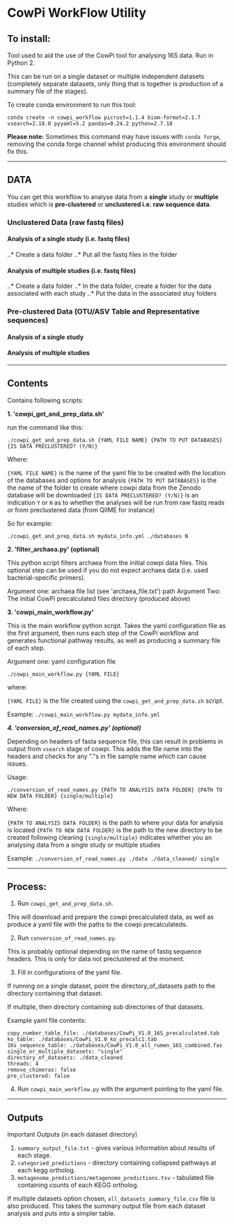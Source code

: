 # CowPi WorkFlow Utility

## To install:

Tool used to aid the use of the CowPi tool for analysing 16S data. Run in Python 2.

This can be run on  a single dataset or multiple independent datasets (completely separate datasets, only thing that is together is production of a summary file of the stages).


To create conda environment to run this tool:
```
conda create -n cowpi_workflow picrust=1.1.4 biom-format=2.1.7 vsearch=2.18.0 pyyaml=5.2 pandas=0.24.2 python=2.7.18
```

**Please note:** Sometimes this command may have issues with `conda forge`, removing the conda forge channel whilst producing this environment should fix this.

---

## DATA

You can get this workflow to analyse data from a **single** study or **multiple** studies which is **pre-clustered** or **unclustered i.e. raw sequence data**.

### Unclustered Data (raw fastq files)

#### Analysis of a single study (i.e. fastq files)

..* Create a data folder
..* Put all the fastq files in the folder

#### Analysis of multiple studies (i.e. fastq files)

..* Create a data folder
..* In the data folder, create a folder for the data associated with each study
..* Put the data in the associated stuy folders

### Pre-clustered Data (OTU/ASV Table and Representative sequences)

#### Analysis of a single study

#### Analysis of multiple studies

---

## Contents

Contains following scripts:

**1. 'cowpi_get_and_prep_data.sh'**

run the command like this:

 `./cowpi_get_and_prep_data.sh {YAML FILE NAME} {PATH TO PUT DATABASES} {IS DATA PRECLUSTERED? (Y/N)}`

Where:

`{YAML FILE NAME}` is the name of the yaml file to be created with the location of the databases and options for analysis
`{PATH TO PUT DATABASES}` is the the name of the folder to create where cowpi data from the Zenodo database will be downloaded
`{IS DATA PRECLUSTERED? (Y/N)}` is an indication `Y` or `N` as to whether the analyses will be run from raw fastq reads or from preclustered data (from QIIME for instance)


So for example:

```
./cowpi_get_and_prep_data.sh mydata_info.yml ./databases N
```


**2. 'filter_archaea.py' (optional)**

This python script filters archaea from the initial cowpi data files. This optional step can be used if you do not expect archaea data (i.e. used bacterial-specific primers).

Argument one: archaea file list (see 'archaea_file.txt') path
Argument Two: The initial CowPi precalculated files directory (produced above)

**3. 'cowpi_main_workflow.py'**

This is the main workflow python script. Takes the yaml configuration file as the first argument, then runs each step of the CowPi workflow and generates functional pathway results, as well as producing a summary file of each step. 

Argument one: yaml configuration file

`./cowpi_main_workflow.py {YAML FILE}`

where:

`{YAML FILE}` is the file created using the `cowpi_get_and_prep_data.sh` script.

Example: `./cowpi_main_workflow.py mydata_info.yml`

***4. 'conversion_of_read_names.py' (optional)***

Depending on headers of fasta sequence file, this can result in problems in output from `vsearch` stage of cowpi. This adds the file name into the headers and checks for any "."s in file sample name which can cause issues.

Usage:

`./conversion_of_read_names.py {PATH TO ANALYSIS DATA FOLDER} {PATH TO NEW DATA FOLDER} {single/multiple}`

Where:

`{PATH TO ANALYSIS DATA FOLDER}` is the path to where your data for analysis is located
`{PATH TO NEW DATA FOLDER}` is the path to the new directory to be created following cleaning
`{single/multiple}` indicates whether you an analysing data from a single study or multiple studies

Example: `./conversion_of_read_names.py ./data ./data_cleaned/ single`

---

## Process:

1. Run `cowpi_get_and_prep_data.sh`. 

This will download and prepare the cowpi precalculated data, as well as produce a yaml file with the paths to the cowpi precalculateds. 



2. Run `conversion_of_read_names.py`. 

This is probably optional depending on the name of fastq sequence headers. This is only for data not preclustered at the moment. 
 

3. Fill in configurations of the yaml file. 

If running on a single dataset, point the directory_of_datasets path to the directory containing that dataset. 

If multiple, then directory containing sub directories of that datasets.

Example yaml file contents:

```
copy_number_table_file: ./databases/CowPi_V1.0_16S_precalculated.tab
ko_table: ./databases/CowPi_V1.0_ko_precalc1.tab
16s_sequence_table: ./databases/CowPi_V1.0_all_rumen_16S_combined.fas
single_or_multiple_datasets: "single"
directory_of_datasets: ./data_cleaned
threads: 4
remove_chimeras: false
pre_clustered: false

```


4. Run `cowpi_main_workflow.py` with the argument pointing to the yaml file.

---

## Outputs

Important Outputs (in each dataset directory)
1. `summary_output_file.txt` - gives various information about results of each stage.
2. `categoried_predictions` - directory containing collapsed pathways at each kegg ortholog.
3. `metagenome_predictions/metagenome_predictions.tsv` - tabulated file containing counts of each KEGG ortholog.


If multiple datasets option chosen, `all_datasets_summary_file.csv` file is also produced. 
This takes the summary output file from each dataset analysis and puts into a simpler table.



